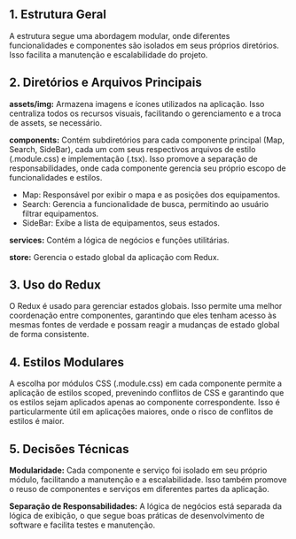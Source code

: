## 1. Estrutura Geral
A estrutura segue uma abordagem modular, onde diferentes funcionalidades e componentes são isolados em seus próprios diretórios. Isso facilita a manutenção e escalabilidade do projeto.

## 2. Diretórios e Arquivos Principais
**assets/img:** Armazena imagens e ícones utilizados na aplicação. Isso centraliza todos os recursos visuais, facilitando o gerenciamento e a troca de assets, se necessário.

**components:** Contém subdiretórios para cada componente principal (Map, Search, SideBar), cada um com seus respectivos arquivos de estilo (.module.css) e implementação (.tsx). Isso promove a separação de responsabilidades, onde cada componente gerencia seu próprio escopo de funcionalidades e estilos.

- Map: Responsável por exibir o mapa e as posições dos equipamentos.
- Search: Gerencia a funcionalidade de busca, permitindo ao usuário filtrar equipamentos.
- SideBar: Exibe a lista de equipamentos, seus estados.

**services:** Contém a lógica de negócios e funções utilitárias.

**store:** Gerencia o estado global da aplicação com Redux.

## 3. Uso do Redux
O Redux é usado para gerenciar estados globais. Isso permite uma melhor coordenação entre componentes, garantindo que eles tenham acesso às mesmas fontes de verdade e possam reagir a mudanças de estado global de forma consistente.

## 4. Estilos Modulares
A escolha por módulos CSS (.module.css) em cada componente permite a aplicação de estilos scoped, prevenindo conflitos de CSS e garantindo que os estilos sejam aplicados apenas ao componente correspondente. Isso é particularmente útil em aplicações maiores, onde o risco de conflitos de estilos é maior.

## 5. Decisões Técnicas
**Modularidade:** Cada componente e serviço foi isolado em seu próprio módulo, facilitando a manutenção e a escalabilidade. Isso também promove o reuso de componentes e serviços em diferentes partes da aplicação.

**Separação de Responsabilidades:** A lógica de negócios está separada da lógica de exibição, o que segue boas práticas de desenvolvimento de software e facilita testes e manutenção.